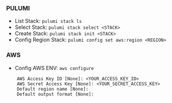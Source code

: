 ### PULUMI 

- List Stack: `pulumi stack ls`
- Select Stack: `pulumi stack select <STACK>`
- Create Stack: `pulumi stack init <STACK>`
- Config Region Stack: `pulumi config set aws:region <REGION>`

### AWS

- Config AWS ENV: `aws configure`
```
    AWS Access Key ID [None]: <YOUR_ACCESS_KEY_ID>
    AWS Secret Access Key [None]: <YOUR_SECRET_ACCESS_KEY>
    Default region name [None]:
    Default output format [None]:
```